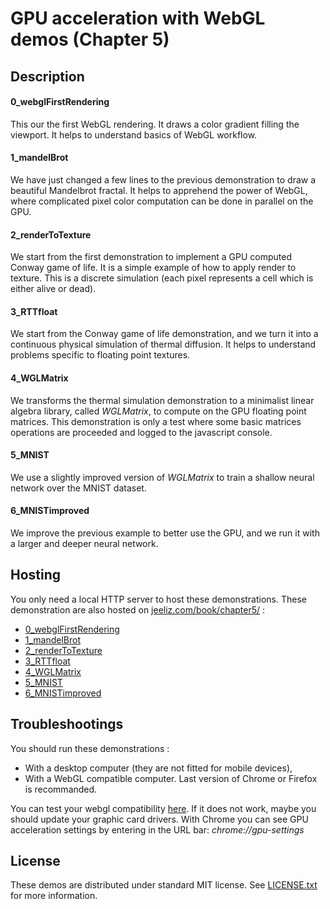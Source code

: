 # GPU acceleration with WebGL demos (Chapter 5)


## Description

#### 0_webglFirstRendering
This our the first WebGL rendering. It draws a color gradient filling the viewport. It helps to understand basics of WebGL workflow.

#### 1_mandelBrot
We have just changed a few lines to the previous demonstration to draw a beautiful Mandelbrot fractal. It helps to apprehend the power of WebGL, where complicated pixel color computation can be done in parallel on the GPU.

#### 2_renderToTexture
We start from the first demonstration to implement a GPU computed Conway game of life. It is a simple example of how to apply render to texture. This is a discrete simulation (each pixel represents a cell which is either alive or dead).

#### 3_RTTfloat
We start from the Conway game of life demonstration, and we turn it into a continuous physical simulation of thermal diffusion. It helps to understand problems specific to floating point textures.

#### 4_WGLMatrix
We transforms the thermal simulation demonstration to a minimalist linear algebra library, called *WGLMatrix*, to compute on the GPU floating point matrices. This demonstration is only a test where some basic matrices operations are proceeded and logged to the javascript console.

#### 5_MNIST
We use a slightly improved version of *WGLMatrix* to train a shallow neural network over the MNIST dataset.

#### 6_MNISTimproved
We improve the previous example to better use the GPU, and we run it with a larger and deeper neural network.


## Hosting
You only need a local HTTP server to host these demonstrations.
These demonstration are also hosted on [jeeliz.com/book/chapter5/](https://jeeliz.com) :
* [0_webglFirstRendering](https://jeeliz.com/book/chapter5/0_webglFirstRendering/)
* [1_mandelBrot](https://jeeliz.com/book/chapter5/1_mandelBrot/)
* [2_renderToTexture](https://jeeliz.com/book/chapter5/2_renderToTexture/)
* [3_RTTfloat](https://jeeliz.com/book/chapter5/3_RTTfloat/)
* [4_WGLMatrix](https://jeeliz.com/book/chapter5/4_WGLMatrix/)
* [5_MNIST](https://jeeliz.com/book/chapter5/5_MNIST/)
* [6_MNISTimproved](https://jeeliz.com/book/chapter5/6_MNISTimproved/)


## Troubleshootings
You should run these demonstrations :
* With a desktop computer (they are not fitted for mobile devices),
* With a WebGL compatible computer. Last version of Chrome or Firefox is recommanded.

You can test your webgl compatibility [here](http://get.webgl.org). If it does not work, maybe you should update your graphic card drivers. With Chrome you can see GPU acceleration settings by entering in the URL bar: *chrome://gpu-settings*


## License

These demos are distributed under standard MIT license. See [LICENSE.txt](/LICENSE.txt) for more information.
